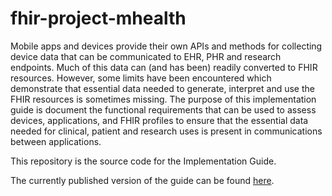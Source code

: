 # fhir-project-mhealth
Mobile apps and devices provide their own APIs and methods for collecting device data that can be communicated to EHR, PHR and research endpoints. Much of this data can (and has been) readily converted to FHIR resources. However, some limits have been encountered which demonstrate that essential data needed to generate, interpret and use the FHIR resources is sometimes missing. The purpose of this implementation guide is document the functional requirements that can be used to assess devices, applications, and FHIR profiles to ensure that the essential data needed for clinical, patient and research uses is present in communications between applications.

This repository is the source code for the Implementation Guide. 

The currently published version of the guide can be found [here](https://hl7.github.io/fhir-project-mhealth/).
